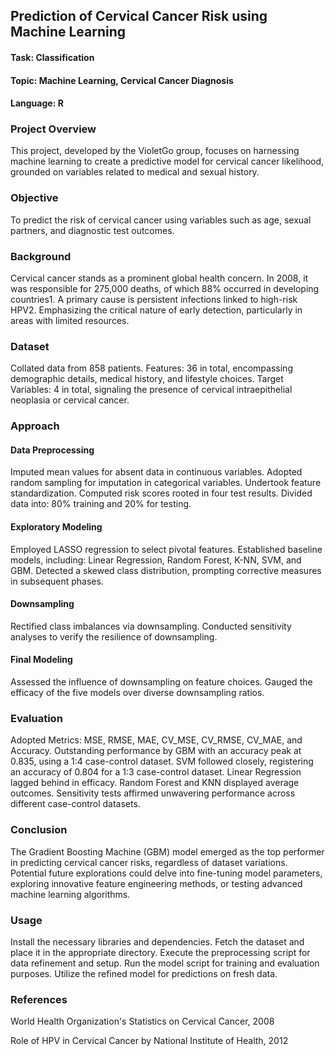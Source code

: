 ## Prediction of Cervical Cancer Risk using Machine Learning
#### Task: Classification
#### Topic: Machine Learning, Cervical Cancer Diagnosis
#### Language: R
### Project Overview
This project, developed by the VioletGo group, focuses on harnessing machine learning to create a predictive model for cervical cancer likelihood, grounded on variables related to medical and sexual history.

### Objective
To predict the risk of cervical cancer using variables such as age, sexual partners, and diagnostic test outcomes.

### Background
Cervical cancer stands as a prominent global health concern.
In 2008, it was responsible for 275,000 deaths, of which 88% occurred in developing countries1.
A primary cause is persistent infections linked to high-risk HPV2.
Emphasizing the critical nature of early detection, particularly in areas with limited resources.
### Dataset
Collated data from 858 patients.
Features: 36 in total, encompassing demographic details, medical history, and lifestyle choices.
Target Variables: 4 in total, signaling the presence of cervical intraepithelial neoplasia or cervical cancer.
### Approach
#### Data Preprocessing
Imputed mean values for absent data in continuous variables.
Adopted random sampling for imputation in categorical variables.
Undertook feature standardization.
Computed risk scores rooted in four test results.
Divided data into: 80% training and 20% for testing.
#### Exploratory Modeling
Employed LASSO regression to select pivotal features.
Established baseline models, including: Linear Regression, Random Forest, K-NN, SVM, and GBM.
Detected a skewed class distribution, prompting corrective measures in subsequent phases.
#### Downsampling
Rectified class imbalances via downsampling.
Conducted sensitivity analyses to verify the resilience of downsampling.
#### Final Modeling
Assessed the influence of downsampling on feature choices.
Gauged the efficacy of the five models over diverse downsampling ratios.
### Evaluation
Adopted Metrics: MSE, RMSE, MAE, CV_MSE, CV_RMSE, CV_MAE, and Accuracy.
Outstanding performance by GBM with an accuracy peak at 0.835, using a 1:4 case-control dataset.
SVM followed closely, registering an accuracy of 0.804 for a 1:3 case-control dataset.
Linear Regression lagged behind in efficacy.
Random Forest and KNN displayed average outcomes.
Sensitivity tests affirmed unwavering performance across different case-control datasets.
### Conclusion
The Gradient Boosting Machine (GBM) model emerged as the top performer in predicting cervical cancer risks, regardless of dataset variations. Potential future explorations could delve into fine-tuning model parameters, exploring innovative feature engineering methods, or testing advanced machine learning algorithms.

### Usage
Install the necessary libraries and dependencies.
Fetch the dataset and place it in the appropriate directory.
Execute the preprocessing script for data refinement and setup.
Run the model script for training and evaluation purposes.
Utilize the refined model for predictions on fresh data.
### References
World Health Organization's Statistics on Cervical Cancer, 2008 

Role of HPV in Cervical Cancer by National Institute of Health, 2012 
